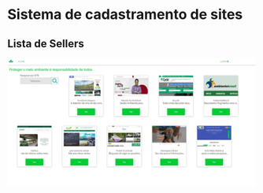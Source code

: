 <h1>Sistema de cadastramento de sites</h1>
<p align="center">
  <h2>Lista de Sellers</h2>
  <a href="#">
    <img align="center"  src="pagsite.jpg" />
  </a>
</p>
